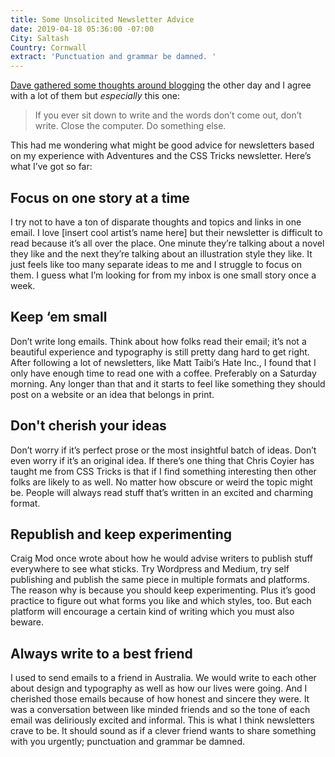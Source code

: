 ```yaml
---
title: Some Unsolicited Newsletter Advice
date: 2019-04-18 05:36:00 -07:00
City: Saltash
Country: Cornwall
extract: 'Punctuation and grammar be damned. '
---
```


[Dave gathered some thoughts around blogging](https://daverupert.com/2019/04/some-unsolicited-blogging-advice/) the other day and I agree with a lot of them but _especially_ this one:

> If you ever sit down to write and the words don’t come out, don’t write. Close the computer. Do something else.

This had me wondering what might be good advice for newsletters based on my experience with Adventures and the CSS Tricks newsletter. Here’s what I’ve got so far:

## Focus on one story at a time

I try not to have a ton of disparate thoughts and topics and links in one email. I love [insert cool artist’s name here] but their newsletter is difficult to read because it’s all over the place. One minute they’re talking about a novel they like and the next they’re talking about an illustration style they like. It just feels like too many separate ideas to me and I struggle to focus on them. I guess what I’m looking for from my inbox is one small story once a week.
 

## Keep ‘em small 

Don’t write long emails. Think about how folks read their email; it’s not a beautiful experience and typography is still pretty dang hard to get right. After following a lot of newsletters, like Matt Taibi’s Hate Inc., I found that I only have enough time to read one with a coffee. Preferably on a Saturday morning. Any longer than that and it starts to feel like something they should post on a website or an idea that belongs in print. 

## Don't cherish your ideas

Don’t worry if it’s perfect prose or the most insightful batch of ideas. Don’t even worry if it’s an original idea. If there’s one thing that Chris Coyier has taught me from CSS Tricks is that if I find something interesting then other folks are likely to as well. No matter how obscure or weird the topic might be. People will always read stuff that’s written in an excited and charming format.  

## Republish and keep experimenting

Craig Mod once wrote about how he would advise writers to publish stuff everywhere to see what sticks. Try Wordpress and Medium, try self publishing and publish the same piece in multiple formats and platforms. The reason why is because you should keep experimenting. Plus it’s good practice to figure out what forms you like and which styles, too. But each platform will encourage a certain kind of writing which you must also beware. 

## Always write to a best friend

I used to send emails to a friend in Australia. We would write to each other about design and typography as well as how our lives were going. And I cherished those emails because of how honest and sincere they were. It was a conversation between like minded friends and so the tone of each email was deliriously excited and informal. This is what I think newsletters crave to be. It should sound as if a clever friend wants to share something with you urgently; punctuation and grammar be damned. 
